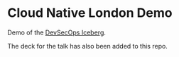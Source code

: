 # Cloud Native London Demo

Demo of the [DevSecOps Iceberg](https://wott.io/blog/thoughts/2019/11/29/the-devsecops-iceberg).

The deck for the talk has also been added to this repo.
